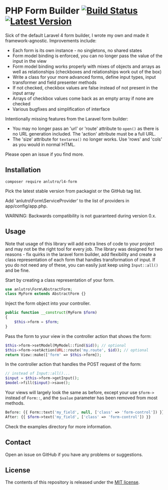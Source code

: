 # PHP Form Builder [![Build Status](https://travis-ci.org/anlutro/php-form.png?branch=master)](https://travis-ci.org/anlutro/php-form) [![Latest Version](http://img.shields.io/github/tag/anlutro/php-form.svg)](https://github.com/anlutro/php-form/releases)
Sick of the default Laravel 4 form builder, I wrote my own and made it framework-agnostic. Improvements include:

- Each form is its own instance - no singletons, no shared states
- Form model binding is enforced, you can no longer pass the value of the input in the view
- Form model binding works properly with mixes of objects and arrays as well as relationships (checkboxes and relationships work out of the box)
- Write a class for your more advanced forms, define input types, input transformer and field presenter methods
- If not checked, checkbox values are false instead of not present in the input array
- Arrays of checkbox values come back as an empty array if none are checked
- Various bugfixes and simplification of interface

Intentionally missing features from the Laravel form builder:

- You may no longer pass an 'url' or 'route' attribute to `open()` as there is no URL generation included. The 'action' attribute must be a full URL.
- The 'size' attribute for `textarea()` no longer works. Use 'rows' and 'cols' as you would in normal HTML.

Please open an issue if you find more.

## Installation
`composer require anlutro/l4-form`

Pick the latest stable version from packagist or the GitHub tag list.

Add 'anlutro\Form\ServiceProvider' to the list of providers in app/config/app.php.

WARNING: Backwards compatibility is not guaranteed during version 0.x.

## Usage
Note that usage of this library will add extra lines of code to your project and may not be the right tool for every job. The library was designed for two reasons - fix quirks in the laravel form builder, add flexibility and create a class representation of each form that handles transformation of input. If you do not need any of these, you can easily just keep using `Input::all()` and be fine.

Start by creating a class representation of your form.

```php
use anlutro\Form\AbstractForm;
class MyForm extends AbstractForm {}
```

Inject the form object into your controller.

```php
public function __construct(MyForm $form)
{
	$this->form = $form;
}
```

Pass the form to your view in the controller action that shows the form:

```php
$this->form->setModel(MyModel::find($id)); // optional
$this->form->setAction(URL::route('my.route', $id)); // optional
return View::make(['form' => $this->form]);
```

In the controller action that handles the POST request of the form:

```php
// instead of Input::all()...
$input = $this->form->getInput();
$model->fill($input)->save();
```

Your views will largely look the same as before, except your use `$form->` instead of `Form::`, and the `$value` parameter has been removed from most methods.

```php
Before: {{ Form::text('my_field', null, ['class' => 'form-control']) }}
After: {{ $form->text('my_field', ['class' => 'form-control']) }}
```

Check the examples directory for more information.

## Contact
Open an issue on GitHub if you have any problems or suggestions.

## License
The contents of this repository is released under the [MIT license](http://opensource.org/licenses/MIT).
